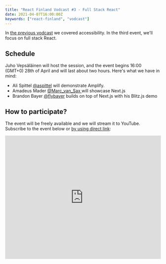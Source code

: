 ```yaml
---
title: "React Finland Vodcast #3 - Full Stack React"
date: 2021-04-07T16:00:00Z
keywords: ["react-finland", "vodcast"]
---
```


In [the previous vodcast](/blog/vodcast-02/) we covered accessibility. In the third event, we'll focus on full stack React.

## Schedule

Juho Vepsäläinen will host the session, and the event begins 16:00 (GMT+0) 28th of April and will last about two hours. Here's what we have in mind:

- Ali Spittel [@aspittel](https://twitter.com/aspittel) will demonstrate Amplify.
- Amadeus Mader [@Marc_van_Sax ](https://twitter.com/Marc_van_Sax) will showcase Next.js
- Brandon Bayer [@flybayer](https://twitter.com/flybayer) builds on top of Next.js with his Blitz.js demo

## How to participate?

The event will be freely available and we will stream it to YouTube. Subscribe to the event below or [by using direct link](https://www.youtube.com/watch?v=ee3riQ0aVbs):

<iframe
  title="Vodcast #03 – Full Stack React"
  width="100%"
  height="400"
  src="https://www.youtube.com/embed/ee3riQ0aVbs"
  frameBorder="0"
  allow="accelerometer; autoplay; encrypted-media; gyroscope; picture-in-picture"
  allowFullscreen
></iframe>
